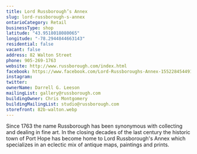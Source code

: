 ```yaml
---
title: Lord Russborough’s Annex
slug: lord-russborough-s-annex
ontarioCategory: Retail
businessType: shop
latitude: "43.9518018080065"
longitude: "-78.2944844663143"
residential: false
vacant: false
address: 82 Walton Street
phone: 905-269-1763
website: http://www.russborough.com/index.html
facebook: https://www.facebook.com/Lord-Russboroughs-Annex-155228454491850/
instagram:
twitter:
ownerName: Darrell G. Leeson
mailingList: gallery@russborough.com
buildingOwner: Chris Montgomery
buildingMailingList: studio@russborough.com
storefront: 82b-walton.webp
---
```

Since 1763 the name Russborough has been synonymous with collecting and dealing in fine art. In the closing decades of
the last century the historic town of Port Hope has become home to Lord Russborough's Annex which specializes in an
eclectic mix of antique maps, paintings and prints.

